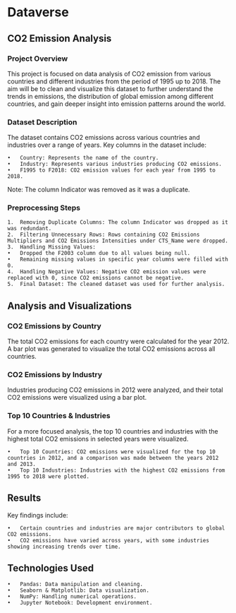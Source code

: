 # Dataverse

## CO2 Emission Analysis

### Project Overview

This project is focused on data analysis of CO2 emission from various countries and different industries from the period of 1995 up to 2018. The aim will be to clean and visualize this dataset to further understand the trends in emissions, the distribution of global emission among different countries, and gain deeper insight into emission patterns around the world.

### Dataset Description

The dataset contains CO2 emissions across various countries and industries over a range of years. Key columns in the dataset include:

	•	Country: Represents the name of the country.
	•	Industry: Represents various industries producing CO2 emissions.
	•	F1995 to F2018: CO2 emission values for each year from 1995 to 2018.

Note: The column Indicator was removed as it was a duplicate.

### Preprocessing Steps

	1.	Removing Duplicate Columns: The column Indicator was dropped as it was redundant.
	2.	Filtering Unnecessary Rows: Rows containing CO2 Emissions Multipliers and CO2 Emissions Intensities under CTS_Name were dropped.
	3.	Handling Missing Values:
	•	Dropped the F2003 column due to all values being null.
	•	Remaining missing values in specific year columns were filled with 0.
	4.	Handling Negative Values: Negative CO2 emission values were replaced with 0, since CO2 emissions cannot be negative.
	5.	Final Dataset: The cleaned dataset was used for further analysis.

## Analysis and Visualizations

### CO2 Emissions by Country

The total CO2 emissions for each country were calculated for the year 2012. A bar plot was generated to visualize the total CO2 emissions across all countries.

### CO2 Emissions by Industry

Industries producing CO2 emissions in 2012 were analyzed, and their total CO2 emissions were visualized using a bar plot.


### Top 10 Countries & Industries

For a more focused analysis, the top 10 countries and industries with the highest total CO2 emissions in selected years were visualized.

	•	Top 10 Countries: CO2 emissions were visualized for the top 10 countries in 2012, and a comparison was made between the years 2012 and 2013.
	•	Top 10 Industries: Industries with the highest CO2 emissions from 1995 to 2018 were plotted.

## Results

Key findings include:

	•	Certain countries and industries are major contributors to global CO2 emissions.
	•	CO2 emissions have varied across years, with some industries showing increasing trends over time.

## Technologies Used

	•	Pandas: Data manipulation and cleaning.
	•	Seaborn & Matplotlib: Data visualization.
	•	NumPy: Handling numerical operations.
	•	Jupyter Notebook: Development environment.
